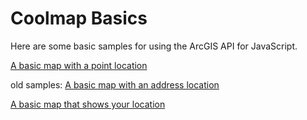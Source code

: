 # Coolmap Basics
Here are some basic samples for using the ArcGIS API for JavaScript.

[A basic map with a point location](https://esrinederland.github.io/CoolMaps/Basics/basic_with_point.html)

old samples:
[A basic map with an address location](https://esrinederland.github.io/CoolMaps/Basics/basic_map_with_address.html)

[A basic map that shows your location](https://esrinederland.github.io/CoolMaps/Basics/map_with_my_location.html)
